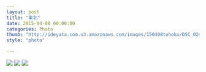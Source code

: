 ```yaml
---
layout: post
title: "東北"
date: 2015-04-08 00:00:00
categories: Photo
thumb: "http://ideyuta.com.s3.amazonaws.com/images/150408tohoku/DSC_0240_m.jpg"
style: "photo"

---
```


![](http://ideyuta.com.s3.amazonaws.com/images/150408tohoku/DSC_0240_m.jpg)
![](http://ideyuta.com.s3.amazonaws.com/images/150408tohoku/DSC_0462_m.jpg)
![](http://ideyuta.com.s3.amazonaws.com/images/150408tohoku/DSC_0682_m.jpg)
